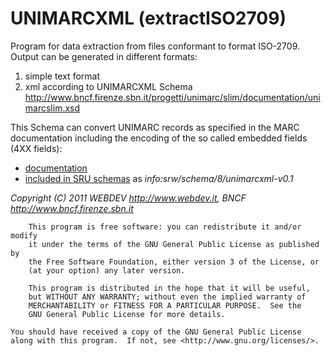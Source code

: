 # UNIMARCXML (extractISO2709)


Program for data extraction from files conformant to format ISO-2709.
Output can be generated in different formats:
1. simple text format
2. xml according to UNIMARCXML Schema  
<http://www.bncf.firenze.sbn.it/progetti/unimarc/slim/documentation/unimarcslim.xsd> 

This Schema  can convert UNIMARC records as specified in the MARC documentation including the encoding of the so called embedded fields (4XX fields):
* [documentation](http://www.bncf.firenze.sbn.it/progetti/unimarc/slim/documentation/unimarcslim.html)
* [included in SRU schemas](http://www.loc.gov/standards/sru/recordSchemas/]http://www.loc.gov/standards/sru/recordSchemas/) as _info:srw/schema/8/unimarcxml-v0.1_ 
 

_Copyright (C) 2011  WEBDEV <http://www.webdev.it>, BNCF <http://www.bncf.firenze.sbn.it>_

    	This program is free software: you can redistribute it and/or modify
    	it under the terms of the GNU General Public License as published by
    	the Free Software Foundation, either version 3 of the License, or
    	(at your option) any later version.

    	This program is distributed in the hope that it will be useful,
    	but WITHOUT ANY WARRANTY; without even the implied warranty of
    	MERCHANTABILITY or FITNESS FOR A PARTICULAR PURPOSE.  See the
    	GNU General Public License for more details.

   	You should have received a copy of the GNU General Public License
   	along with this program.  If not, see <http://www.gnu.org/licenses/>.
